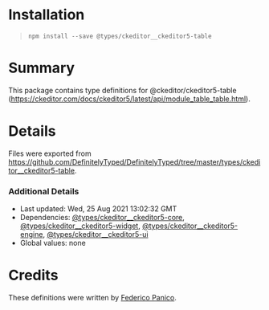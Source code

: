 # Installation
> `npm install --save @types/ckeditor__ckeditor5-table`

# Summary
This package contains type definitions for @ckeditor/ckeditor5-table (https://ckeditor.com/docs/ckeditor5/latest/api/module_table_table.html).

# Details
Files were exported from https://github.com/DefinitelyTyped/DefinitelyTyped/tree/master/types/ckeditor__ckeditor5-table.

### Additional Details
 * Last updated: Wed, 25 Aug 2021 13:02:32 GMT
 * Dependencies: [@types/ckeditor__ckeditor5-core](https://npmjs.com/package/@types/ckeditor__ckeditor5-core), [@types/ckeditor__ckeditor5-widget](https://npmjs.com/package/@types/ckeditor__ckeditor5-widget), [@types/ckeditor__ckeditor5-engine](https://npmjs.com/package/@types/ckeditor__ckeditor5-engine), [@types/ckeditor__ckeditor5-ui](https://npmjs.com/package/@types/ckeditor__ckeditor5-ui)
 * Global values: none

# Credits
These definitions were written by [Federico Panico](https://github.com/fedemp).
